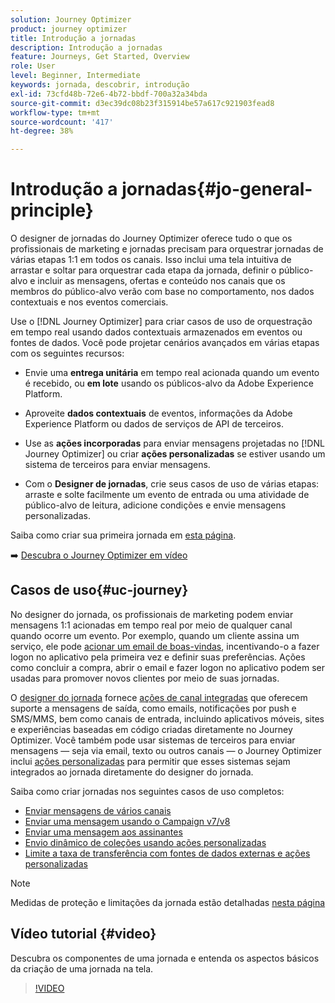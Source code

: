 ```yaml
---
solution: Journey Optimizer
product: journey optimizer
title: Introdução a jornadas
description: Introdução a jornadas
feature: Journeys, Get Started, Overview
role: User
level: Beginner, Intermediate
keywords: jornada, descobrir, introdução
exl-id: 73cfd48b-72e6-4b72-bbdf-700a32a34bda
source-git-commit: d3ec39dc08b23f315914be57a617c921903fead8
workflow-type: tm+mt
source-wordcount: '417'
ht-degree: 38%

---
```



# Introdução a jornadas{#jo-general-principle}

O designer de jornadas do Journey Optimizer oferece tudo o que os profissionais de marketing e jornadas precisam para orquestrar jornadas de várias etapas 1:1 em todos os canais. Isso inclui uma tela intuitiva de arrastar e soltar para orquestrar cada etapa da jornada, definir o público-alvo e incluir as mensagens, ofertas e conteúdo nos canais que os membros do público-alvo verão com base no comportamento, nos dados contextuais e nos eventos comerciais.

Use o [!DNL Journey Optimizer] para criar casos de uso de orquestração em tempo real usando dados contextuais armazenados em eventos ou fontes de dados. Você pode projetar cenários avançados em várias etapas com os seguintes recursos:

* Envie uma **entrega unitária** em tempo real acionada quando um evento é recebido, ou **em lote** usando os públicos-alvo da Adobe Experience Platform.

* Aproveite **dados contextuais** de eventos, informações da Adobe Experience Platform ou dados de serviços de API de terceiros.

* Use as **ações incorporadas** para enviar mensagens projetadas no [!DNL Journey Optimizer] ou criar **ações personalizadas** se estiver usando um sistema de terceiros para enviar mensagens.

* Com o **Designer de jornadas**, crie seus casos de uso de várias etapas: arraste e solte facilmente um evento de entrada ou uma atividade de público-alvo de leitura, adicione condições e envie mensagens personalizadas.

Saiba como criar sua primeira jornada em [esta página](journey-gs.md).

➡️ [Descubra o Journey Optimizer em vídeo](#video)

## Casos de uso{#uc-journey}

No designer do jornada, os profissionais de marketing podem enviar mensagens 1:1 acionadas em tempo real por meio de qualquer canal quando ocorre um evento. Por exemplo, quando um cliente assina um serviço, ele pode [acionar um email de boas-vindas](message-to-subscribers-uc.md), incentivando-o a fazer logon no aplicativo pela primeira vez e definir suas preferências. Ações como concluir a compra, abrir o email e fazer logon no aplicativo podem ser usadas para promover novos clientes por meio de suas jornadas.

O [designer do jornada](using-the-journey-designer.md) fornece [ações de canal integradas](journeys-message.md) que oferecem suporte a mensagens de saída, como emails, notificações por push e SMS/MMS, bem como canais de entrada, incluindo aplicativos móveis, sites e experiências baseadas em código criadas diretamente no Journey Optimizer. Você também pode usar sistemas de terceiros para enviar mensagens — seja via email, texto ou outros canais — o Journey Optimizer inclui [ações personalizadas](using-custom-actions.md) para permitir que esses sistemas sejam integrados ao jornada diretamente do designer do jornada.

Saiba como criar jornadas nos seguintes casos de uso completos:

* [Enviar mensagens de vários canais](journeys-uc.md)
* [Enviar uma mensagem usando o Campaign v7/v8](ajo-ac.md)
* [Enviar uma mensagem aos assinantes](message-to-subscribers-uc.md)
* [Envio dinâmico de coleções usando ações personalizadas](collections.md)
* [Limite a taxa de transferência com fontes de dados externas e ações personalizadas](limit-throughput.md)

>[!NOTE]
>
>Medidas de proteção e limitações da jornada estão detalhadas [nesta página](../start/guardrails.md)

## Vídeo tutorial {#video}

Descubra os componentes de uma jornada e entenda os aspectos básicos da criação de uma jornada na tela.

>[!VIDEO](https://video.tv.adobe.com/v/3424996?quality=12)
